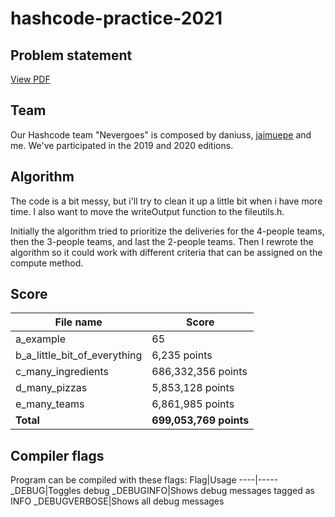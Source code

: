 # hashcode-practice-2021
 
## Problem statement
[View PDF](https://github.com/alorodri/hashcode-practice-2021/blob/main/src/practice_round_2021_v3.pdf)

## Team
Our Hashcode team "Nevergoes" is composed by daniuss, [jaimuepe](https://github.com/jaimuepe) and me. We've participated in the 2019 and 2020 editions.

## Algorithm
The code is a bit messy, but i'll try to clean it up a little bit when i have more time. I also want to move the writeOutput function to the fileutils.h.

Initially the algorithm tried to prioritize the deliveries for the 4-people teams, then the 3-people teams, and last the 2-people teams.
Then I rewrote the algorithm so it could work with different criteria that can be assigned on the compute method.

## Score
File name | Score
----------|-------
a_example|65
b_a_little_bit_of_everything|6,235 points
c_many_ingredients|686,332,356 points
d_many_pizzas|5,853,128 points
e_many_teams|6,861,985 points
**Total**|**699,053,769 points**

## Compiler flags
Program can be compiled with these flags:
Flag|Usage
----|-----
_DEBUG|Toggles debug
_DEBUGINFO|Shows debug messages tagged as INFO
_DEBUGVERBOSE|Shows all debug messages
